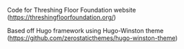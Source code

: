 Code for Threshing Floor Foundation website (https://threshingfloorfoundation.org/)

Based off Hugo framework using Hugo-Winston theme (https://github.com/zerostaticthemes/hugo-winston-theme)